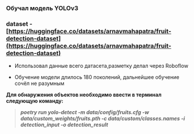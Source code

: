 ### Обучал модель YOLOv3  
### dataset - [https://huggingface.co/datasets/arnavmahapatra/fruit-detection-dataset](https://huggingface.co/datasets/arnavmahapatra/fruit-detection-dataset)  

* Использовал данные всего датасета,разметку делал через Roboflow

- Обучение модели длилось 180 поколений, дальнейшее обучение сочёл не разумным

**Для обнаружения объектов необходимо ввести в терминал следующую команду:**
>***poetry run yolo-detect -m data/config/fruits.cfg -w data/custom_weights/fruits.pth -c data/custom/classes.names -i detection_input -o detection_result***
 
